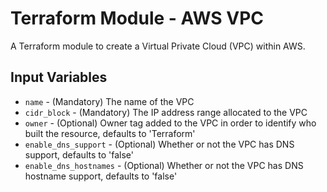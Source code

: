 Terraform Module - AWS VPC
===========

A Terraform module to create a Virtual Private Cloud (VPC) within AWS.

Input Variables
---------------

- `name` - (Mandatory) The name of the VPC
- `cidr_block` - (Mandatory) The IP address range allocated to the VPC
- `owner` - (Optional) Owner tag added to the VPC in order to identify who built the resource, defaults to 'Terraform'
- `enable_dns_support` - (Optional) Whether or not the VPC has DNS support, defaults to 'false'
- `enable_dns_hostnames` - (Optional) Whether or not the VPC has DNS hostname support, defaults to 'false'